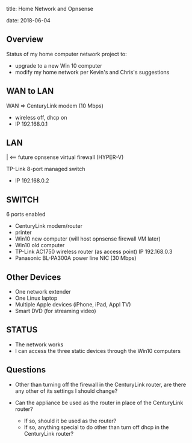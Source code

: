 title: Home Network and Opnsense
<!-- insert-file headers.md -->
date: 2018-06-04

## Overview

Status of my home computer network project to:

+ upgrade to a new Win 10 computer
+ modify my home network per Kevin's and Chris's suggestions

## WAN to LAN

WAN => CenturyLink modem (10 Mbps)

+ wireless off, dhcp on
+ IP 192.168.0.1

## LAN

| <== future opnsense virtual firewall (HYPER-V)

TP-Link 8-port managed switch

+ IP 192.168.0.2

## SWITCH

6 ports enabled

- CenturyLink modem/router
- printer
- Win10 new computer (will host opnsense firewall VM later)
- Win10 old computer
- TP-Link AC1750 wireless router (as access point) IP 192.168.0.3
- Panasonic BL-PA300A power line NIC (30 Mbps)

## Other Devices

+ One network extender
+ One Linux laptop
+ Multiple Apple devices (iPhone, iPad, Appl TV)
+ Smart DVD (for streaming video)

## STATUS

+ The network works
+ I can access the three static devices through
  the Win10 computers

## Questions

+ Other than turning off the firewall in the CenturyLink router, are
   there any other of its settings I should change?
+ Can the appliance be used as the router in place of the CenturyLink
   router?

   - If so, should it be used as the router?
   - If so, anything special to do other than turn off dhcp in the CenturyLink router?
